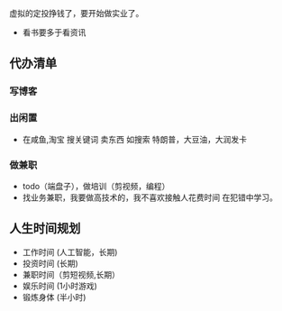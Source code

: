虚拟的定投挣钱了，要开始做实业了。
- 看书要多于看资讯

## 代办清单


### 写博客

### 出闲置

- 在咸鱼,淘宝 搜关键词 卖东西  如搜索 特朗普，大豆油，大润发卡

### 做兼职

- todo（端盘子），做培训（剪视频，编程）
- 找业务兼职，我要做高技术的，我不喜欢接触人花费时间
在犯错中学习。

## 人生时间规划

- 工作时间 (人工智能，长期)
- 投资时间 (长期)
- 兼职时间（剪短视频,长期）
- 娱乐时间 (1小时游戏)
- 锻炼身体 (半小时)
